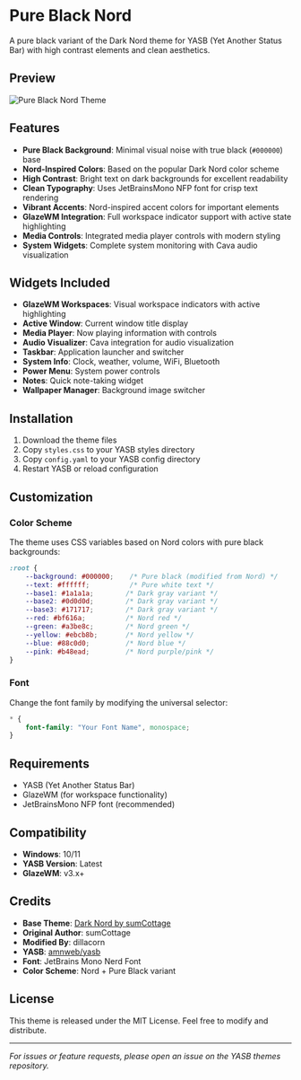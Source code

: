 # Pure Black Nord

A pure black variant of the Dark Nord theme for YASB (Yet Another Status Bar) with high contrast elements and clean aesthetics.

## Preview

![Pure Black Nord Theme](https://raw.githubusercontent.com/amnweb/yasb-themes/refs/heads/main/themes/03a6eaa2-6d0b-485d-94aa-2d87e98f3c64/image.png)

## Features

- **Pure Black Background**: Minimal visual noise with true black (`#000000`) base
- **Nord-Inspired Colors**: Based on the popular Dark Nord color scheme
- **High Contrast**: Bright text on dark backgrounds for excellent readability
- **Clean Typography**: Uses JetBrainsMono NFP font for crisp text rendering
- **Vibrant Accents**: Nord-inspired accent colors for important elements
- **GlazeWM Integration**: Full workspace indicator support with active state highlighting
- **Media Controls**: Integrated media player controls with modern styling
- **System Widgets**: Complete system monitoring with Cava audio visualization

## Widgets Included

- **GlazeWM Workspaces**: Visual workspace indicators with active highlighting
- **Active Window**: Current window title display
- **Media Player**: Now playing information with controls
- **Audio Visualizer**: Cava integration for audio visualization
- **Taskbar**: Application launcher and switcher
- **System Info**: Clock, weather, volume, WiFi, Bluetooth
- **Power Menu**: System power controls
- **Notes**: Quick note-taking widget
- **Wallpaper Manager**: Background image switcher

## Installation

1. Download the theme files
2. Copy `styles.css` to your YASB styles directory
3. Copy `config.yaml` to your YASB config directory
4. Restart YASB or reload configuration

## Customization

### Color Scheme

The theme uses CSS variables based on Nord colors with pure black backgrounds:

```css
:root {
    --background: #000000;    /* Pure black (modified from Nord) */
    --text: #ffffff;          /* Pure white text */
    --base1: #1a1a1a;        /* Dark gray variant */
    --base2: #0d0d0d;        /* Dark gray variant */
    --base3: #171717;        /* Dark gray variant */
    --red: #bf616a;          /* Nord red */
    --green: #a3be8c;        /* Nord green */
    --yellow: #ebcb8b;       /* Nord yellow */
    --blue: #88c0d0;         /* Nord blue */
    --pink: #b48ead;         /* Nord purple/pink */
}
```

### Font

Change the font family by modifying the universal selector:

```css
* {
    font-family: "Your Font Name", monospace;
}
```

## Requirements

- YASB (Yet Another Status Bar)
- GlazeWM (for workspace functionality)
- JetBrainsMono NFP font (recommended)

## Compatibility

- **Windows**: 10/11
- **YASB Version**: Latest
- **GlazeWM**: v3.x+

## Credits

- **Base Theme**: [Dark Nord by sumCottage](https://github.com/amnweb/yasb-themes/tree/main/themes/03a6eaa2-6d0b-485d-94aa-2d87e98f3c64)
- **Original Author**: sumCottage
- **Modified By**: dillacorn
- **YASB**: [amnweb/yasb](https://github.com/amnweb/yasb)
- **Font**: JetBrains Mono Nerd Font
- **Color Scheme**: Nord + Pure Black variant

## License

This theme is released under the MIT License. Feel free to modify and distribute.

---

*For issues or feature requests, please open an issue on the YASB themes repository.*
